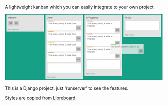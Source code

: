 A lightweight kanban which you can easily integrate to your own project

![screenshot](https://raw.githubusercontent.com/0x4ec7/kanban/master/static/img/screen.png)

This is a Django project, just 'runserver' to see the features.

Styles are copied from [Libreboard](https://github.com/libreboard/libreboard)
